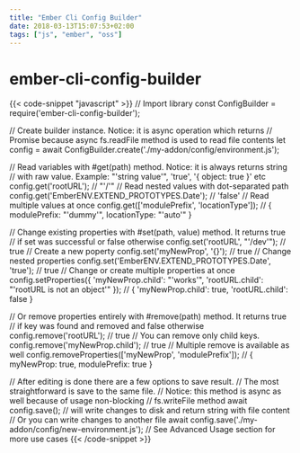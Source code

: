 ```yaml
---
title: "Ember Cli Config Builder"
date: 2018-03-13T15:07:53+02:00
tags: ["js", "ember", "oss"]
---
```


# ember-cli-config-builder

{{< code-snippet "javascript" >}}
// Import library
const ConfigBuilder = require('ember-cli-config-builder');

// Create builder instance. Notice: it is async operation which returns
// Promise because async fs.readFile method is used to read file contents
let config = await ConfigBuilder.create('./my-addon/config/environment.js');

// Read variables with #get(path) method. Notice: it is always returns string
// with raw value. Example: "'string value'", 'true', '{ object: true }' etc
config.get('rootURL'); // "'/'"
// Read nested values with dot-separated path
config.get('EmberENV.EXTEND_PROTOTYPES.Date'); // 'false'
// Read multiple values at once
config.get(['modulePrefix', 'locationType']); // { modulePrefix: "'dummy'", locationType: "'auto'" }

// Change existing properties with #set(path, value) method. It returns true
// if set was successful or false otherwise
config.set('rootURL', "'/dev'"); // true
// Create a new poperty
config.set('myNewProp', '{}'); // true
// Change nested properties
config.set('EmberENV.EXTEND_PROTOTYPES.Date', 'true'); // true
// Change or create multiple properties at once
config.setProperties({ 'myNewProp.child': "'works'", 'rootURL.child': "'rootURL is not an object'" }); // { 'myNewProp.child': true, 'rootURL.child': false }

// Or remove properties entirely with #remove(path) method. It returns true
// if key was found and removed and false otherwise
config.remove('rootURL'); // true
// You can remove only child keys.
config.remove('myNewProp.child'); // true
// Multiple remove is available as well
config.removeProperties(['myNewProp', 'modulePrefix']); // { myNewProp: true, modulePrefix: true }

// After editing is done there are a few options to save result.
// The most straightforward is save to the same file.
// Notice: this method is async as well because of usage non-blocking 
// fs.writeFile method
await config.save(); // will write changes to disk and return string with file content
// Or you can write changes to another file
await config.save('./my-addon/config/new-environment.js');
// See Advanced Usage section for more use cases
{{< /code-snippet >}}
